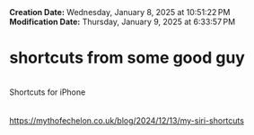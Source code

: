 <div><b>Creation Date:</b> Wednesday, January 8, 2025 at 10:51:22 PM<br></div>
<div><b>Modification Date:</b> Thursday, January 9, 2025 at 6:33:57 PM<br></div>
<div><h1>shortcuts from some good guy</h1></div>
<div><br></div>
<div>Shortcuts for iPhone</div>
<div><br></div>
<div><br></div>
<div><a href=https://mythofechelon.co.uk/blog/2024/12/13/my-siri-shortcuts>https://mythofechelon.co.uk/blog/2024/12/13/my-siri-shortcuts</a><br></div>

